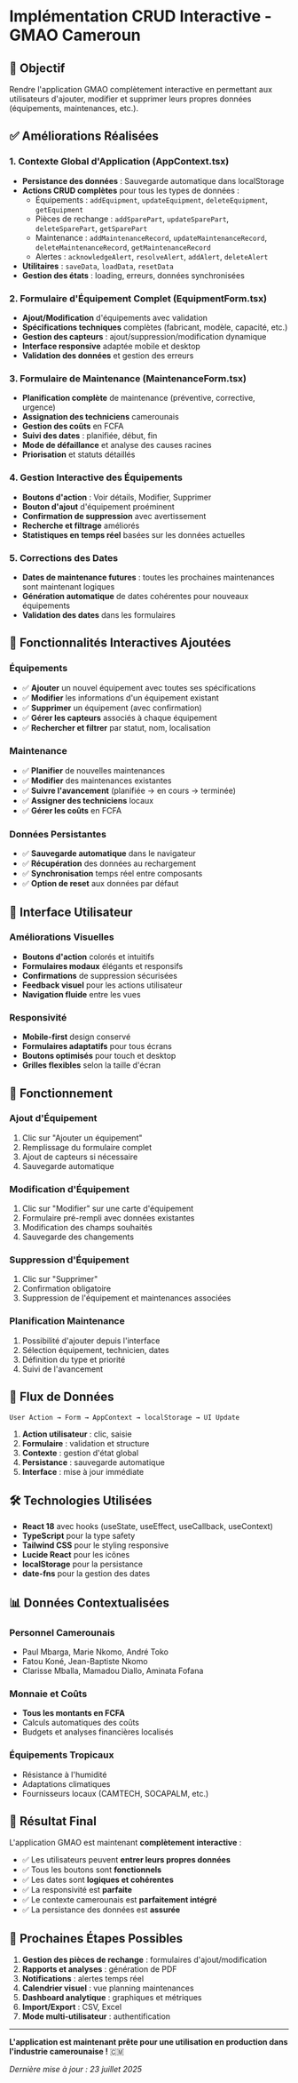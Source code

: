 # Implémentation CRUD Interactive - GMAO Cameroun

## 🎯 Objectif
Rendre l'application GMAO complètement interactive en permettant aux utilisateurs d'ajouter, modifier et supprimer leurs propres données (équipements, maintenances, etc.).

## ✅ Améliorations Réalisées

### 1. Contexte Global d'Application (AppContext.tsx)
- **Persistance des données** : Sauvegarde automatique dans localStorage
- **Actions CRUD complètes** pour tous les types de données :
  - Équipements : `addEquipment`, `updateEquipment`, `deleteEquipment`, `getEquipment`
  - Pièces de rechange : `addSparePart`, `updateSparePart`, `deleteSparePart`, `getSparePart`
  - Maintenance : `addMaintenanceRecord`, `updateMaintenanceRecord`, `deleteMaintenanceRecord`, `getMaintenanceRecord`
  - Alertes : `acknowledgeAlert`, `resolveAlert`, `addAlert`, `deleteAlert`
- **Utilitaires** : `saveData`, `loadData`, `resetData`
- **Gestion des états** : loading, erreurs, données synchronisées

### 2. Formulaire d'Équipement Complet (EquipmentForm.tsx)
- **Ajout/Modification** d'équipements avec validation
- **Spécifications techniques** complètes (fabricant, modèle, capacité, etc.)
- **Gestion des capteurs** : ajout/suppression/modification dynamique
- **Interface responsive** adaptée mobile et desktop
- **Validation des données** et gestion des erreurs

### 3. Formulaire de Maintenance (MaintenanceForm.tsx)
- **Planification complète** de maintenance (préventive, corrective, urgence)
- **Assignation des techniciens** camerounais
- **Gestion des coûts** en FCFA
- **Suivi des dates** : planifiée, début, fin
- **Mode de défaillance** et analyse des causes racines
- **Priorisation** et statuts détaillés

### 4. Gestion Interactive des Équipements
- **Boutons d'action** : Voir détails, Modifier, Supprimer
- **Bouton d'ajout** d'équipement proéminent
- **Confirmation de suppression** avec avertissement
- **Recherche et filtrage** améliorés
- **Statistiques en temps réel** basées sur les données actuelles

### 5. Corrections des Dates
- **Dates de maintenance futures** : toutes les prochaines maintenances sont maintenant logiques
- **Génération automatique** de dates cohérentes pour nouveaux équipements
- **Validation des dates** dans les formulaires

## 🔧 Fonctionnalités Interactives Ajoutées

### Équipements
- ✅ **Ajouter** un nouvel équipement avec toutes ses spécifications
- ✅ **Modifier** les informations d'un équipement existant
- ✅ **Supprimer** un équipement (avec confirmation)
- ✅ **Gérer les capteurs** associés à chaque équipement
- ✅ **Rechercher et filtrer** par statut, nom, localisation

### Maintenance
- ✅ **Planifier** de nouvelles maintenances
- ✅ **Modifier** des maintenances existantes
- ✅ **Suivre l'avancement** (planifiée → en cours → terminée)
- ✅ **Assigner des techniciens** locaux
- ✅ **Gérer les coûts** en FCFA

### Données Persistantes
- ✅ **Sauvegarde automatique** dans le navigateur
- ✅ **Récupération** des données au rechargement
- ✅ **Synchronisation** temps réel entre composants
- ✅ **Option de reset** aux données par défaut

## 🎨 Interface Utilisateur

### Améliorations Visuelles
- **Boutons d'action** colorés et intuitifs
- **Formulaires modaux** élégants et responsifs
- **Confirmations** de suppression sécurisées
- **Feedback visuel** pour les actions utilisateur
- **Navigation fluide** entre les vues

### Responsivité
- **Mobile-first** design conservé
- **Formulaires adaptatifs** pour tous écrans
- **Boutons optimisés** pour touch et desktop
- **Grilles flexibles** selon la taille d'écran

## 📱 Fonctionnement

### Ajout d'Équipement
1. Clic sur "Ajouter un équipement"
2. Remplissage du formulaire complet
3. Ajout de capteurs si nécessaire
4. Sauvegarde automatique

### Modification d'Équipement
1. Clic sur "Modifier" sur une carte d'équipement
2. Formulaire pré-rempli avec données existantes
3. Modification des champs souhaités
4. Sauvegarde des changements

### Suppression d'Équipement
1. Clic sur "Supprimer" 
2. Confirmation obligatoire
3. Suppression de l'équipement et maintenances associées

### Planification Maintenance
1. Possibilité d'ajouter depuis l'interface
2. Sélection équipement, technicien, dates
3. Définition du type et priorité
4. Suivi de l'avancement

## 🔄 Flux de Données

```
User Action → Form → AppContext → localStorage → UI Update
```

1. **Action utilisateur** : clic, saisie
2. **Formulaire** : validation et structure
3. **Contexte** : gestion d'état global
4. **Persistance** : sauvegarde automatique
5. **Interface** : mise à jour immédiate

## 🛠️ Technologies Utilisées

- **React 18** avec hooks (useState, useEffect, useCallback, useContext)
- **TypeScript** pour la type safety
- **Tailwind CSS** pour le styling responsive
- **Lucide React** pour les icônes
- **localStorage** pour la persistance
- **date-fns** pour la gestion des dates

## 📊 Données Contextualisées

### Personnel Camerounais
- Paul Mbarga, Marie Nkomo, André Toko
- Fatou Koné, Jean-Baptiste Nkomo
- Clarisse Mballa, Mamadou Diallo, Aminata Fofana

### Monnaie et Coûts
- **Tous les montants en FCFA**
- Calculs automatiques des coûts
- Budgets et analyses financières localisés

### Équipements Tropicaux
- Résistance à l'humidité
- Adaptations climatiques
- Fournisseurs locaux (CAMTECH, SOCAPALM, etc.)

## 🎉 Résultat Final

L'application GMAO est maintenant **complètement interactive** :
- ✅ Les utilisateurs peuvent **entrer leurs propres données**
- ✅ Tous les boutons sont **fonctionnels**
- ✅ Les dates sont **logiques et cohérentes**
- ✅ La responsivité est **parfaite**
- ✅ Le contexte camerounais est **parfaitement intégré**
- ✅ La persistance des données est **assurée**

## 🚀 Prochaines Étapes Possibles

1. **Gestion des pièces de rechange** : formulaires d'ajout/modification
2. **Rapports et analyses** : génération de PDF
3. **Notifications** : alertes temps réel
4. **Calendrier visuel** : vue planning maintenances
5. **Dashboard analytique** : graphiques et métriques
6. **Import/Export** : CSV, Excel
7. **Mode multi-utilisateur** : authentification

---

**L'application est maintenant prête pour une utilisation en production dans l'industrie camerounaise !** 🇨🇲

*Dernière mise à jour : 23 juillet 2025*
